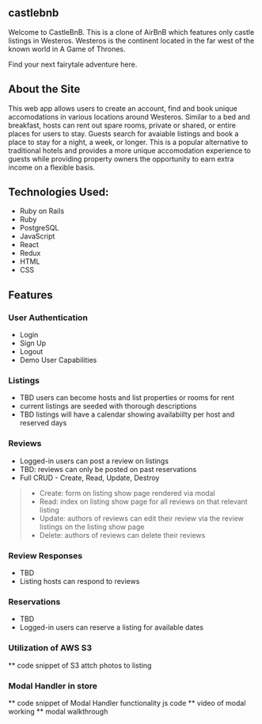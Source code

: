 ## castlebnb

Welcome to CastleBnB. This is a clone of AirBnB which features only castle listings in Westeros.
Westeros is the continent located in the far west of the known world in A Game of Thrones.

Find your next fairytale adventure here.





## About the Site
This web app allows users to create an account, find and book unique accomodations in various locations around Westeros.
Similar to a bed and breakfast, hosts can rent out spare rooms, private or shared, or entire places for users to stay. Guests search for avaiable listings and book a place to stay for a night, a week, or longer. This is a popular alternative to traditional hotels and provides a more unique accomodation experience to guests while providing property owners the opportunity to earn extra income on a flexible basis.

## Technologies Used:
* Ruby on Rails
* Ruby
* PostgreSQL
* JavaScript
* React
* Redux
* HTML
* CSS

## Features

### User Authentication
* Login
* Sign Up
* Logout
* Demo User Capabilities

### Listings
* TBD users can become hosts and list properties or rooms for rent
* current listings are seeded with thorough descriptions
* TBD listings will have a calendar showing availabiilty per host and reserved days

### Reviews
* Logged-in users can post a review on listings
* TBD: reviews can only be posted on past reservations
* Full CRUD - Create, Read, Update, Destroy
>* Create: form on listing show page rendered via modal
>* Read: index on listing show page for all reviews on that relevant listing
>* Update: authors of reviews can edit their review via the review listings on the listing show page
>* Delete: authors of reviews can delete their reviews

### Review Responses
* TBD
* Listing hosts can respond to reviews 


### Reservations
* TBD
* Logged-in users can reserve a listing for available dates


### Utilization of AWS S3
** code snippet of S3 attch photos to listing

### Modal Handler in store
** code snippet of Modal Handler functionality js code
** video of modal working
** modal walkthrough


